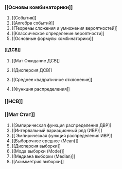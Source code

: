 
### [[Основы комбинаторики]]
1. [[События]]
2. [[Алгебра событий]]
3. [[Теоремы сложения и умножения вероятностей]]
4. [[Классическое определение вероятности]]
5. [[Основные формулы комбинаторики]]


#### [[ДСВ]]

1. [[Мат Ожидание ДСВ]]

2. [[Дисперсия ДСВ]]

3. [[Среднее квадратичное отклонение]]
4. [[Функция распределения]]

### [[НСВ]]


### [[Мат Стат]]

1. [[Эмпирическая функция распределения ДВР]]
2. [[Интервальный вариационный ряд (ИВР)]]
3. [[ Эмпирическая функция распределения ИВР]]
4.  [[Выборочное среднее (Mean)]]
5.  [[Дисперсия выборки]]
6. [[Мода выборки (Mode)]]
7. [[Медиана выборки (Median)]]
8. [[Асимметрия выборки]]